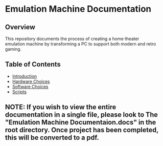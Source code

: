 # Emulation Machine Documentation

## Overview
This repository documents the process of creating a home theater emulation machine by transforming a PC to support both modern and retro gaming.

## Table of Contents
- [Introduction](docs/introduction.md)
- [Hardware Choices](docs/hardware.md)
- [Software Choices](docs/software.md)
- [Scripts](scripts)

## NOTE: If you wish to view the entire documentation in a single file, please look to The "Emulation Machine Documentaion.docs" in the root directory. Once project has been completed, this will be converted to a pdf.

